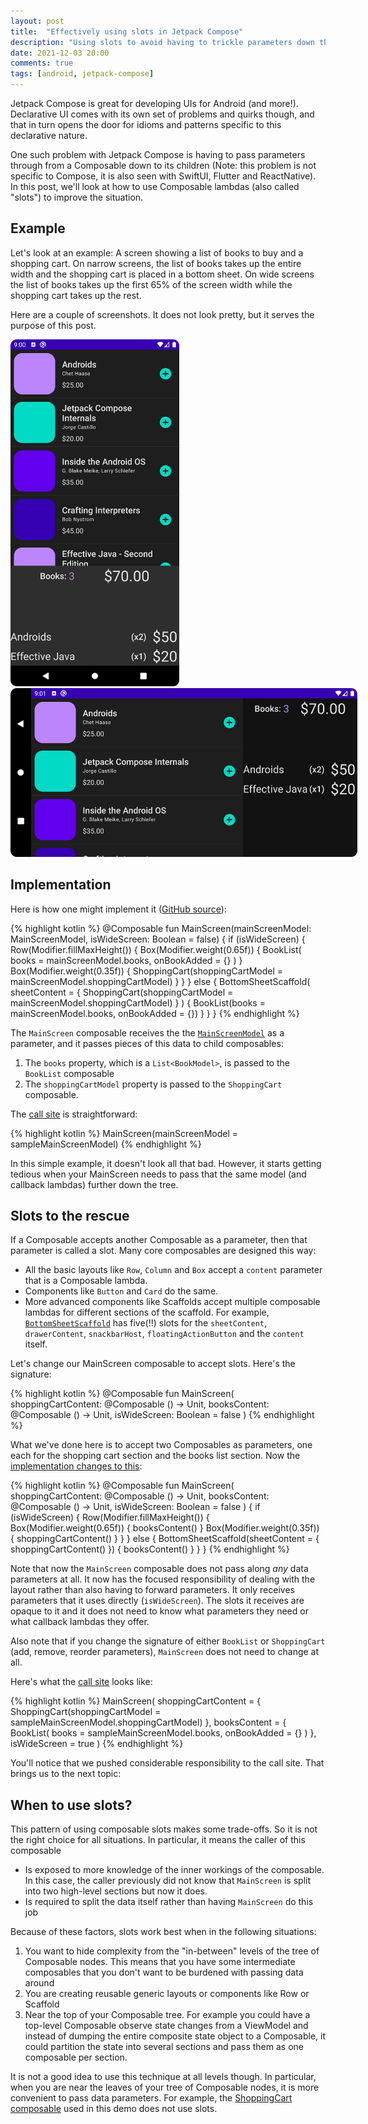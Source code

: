 ```yaml
---
layout: post
title:  "Effectively using slots in Jetpack Compose"
description: "Using slots to avoid having to trickle parameters down the tree of Composables"
date: 2021-12-03 20:00
comments: true
tags: [android, jetpack-compose]
---
```


Jetpack Compose is great for developing UIs for Android (and more!). Declarative UI comes with its own set of problems and quirks though, and that in turn opens the door for idioms and patterns specific to this declarative nature.

One such problem with Jetpack Compose is having to pass parameters through from a Composable down to its children (Note: this problem is not specific to Compose, it is also seen with SwiftUI, Flutter and ReactNative). In this post, we'll look at how to use Composable lambdas (also called "slots") to improve the situation.

## Example

Let's look at an example: A screen showing a list of books to buy and a shopping cart. On narrow screens, the list of books takes up the entire width and the shopping cart is placed in a bottom sheet. On wide screens the list of books takes up the first 65% of the screen width while the shopping cart takes up the rest.

Here are a couple of screenshots. It does not look pretty, but it serves the purpose of this post.

<img src="/blog/assets/img/SlotsDemoNarrow.png" alt="Slots demo narrow" style="max-height: 555px; max-width: 270px;"/>

<img src="/blog/assets/img/SlotsDemoWide.png" alt="Slots demo wide" style="max-height: 270px; max-width: 555px;"/>

## Implementation

Here is how one might implement it ([GitHub source](https://github.com/curioustechizen/compose-slots-sample/blob/e4dc309521354d690aed63085b867615b7edc519/app/src/main/java/in/kiranrao/slotsdemo/ui/components/MainScreen.kt#L14-L34)):

{% highlight kotlin %}
@Composable
fun MainScreen(mainScreenModel: MainScreenModel, isWideScreen: Boolean = false) {
    if (isWideScreen) {
        Row(Modifier.fillMaxHeight()) {
            Box(Modifier.weight(0.65f)) {
                BookList(
                    books = mainScreenModel.books,
                    onBookAdded = {}
                )
            }
            Box(Modifier.weight(0.35f)) {
                ShoppingCart(shoppingCartModel = mainScreenModel.shoppingCartModel)
            }
        }
    } else {
        BottomSheetScaffold(
            sheetContent = { ShoppingCart(shoppingCartModel = mainScreenModel.shoppingCartModel) }
        ) {
            BookList(books = mainScreenModel.books, onBookAdded = {})
        }
    }
}
{% endhighlight %}

The `MainScreen` composable receives the the [`MainScreenModel`](https://github.com/curioustechizen/compose-slots-sample/blob/e4dc309521354d690aed63085b867615b7edc519/app/src/main/java/in/kiranrao/slotsdemo/data/MainScreenModel.kt) as a parameter, and it passes pieces of this data to child composables:

1. The `books` property, which is a `List<BookModel>`, is passed to the `BookList` composable
1. The `shoppingCartModel` property is passed to the `ShoppingCart` composable.

The [call site](https://github.com/curioustechizen/compose-slots-sample/blob/e4dc309521354d690aed63085b867615b7edc519/app/src/main/java/in/kiranrao/slotsdemo/MainActivity.kt#L24) is straightforward:

{% highlight kotlin %}
MainScreen(mainScreenModel = sampleMainScreenModel)
{% endhighlight %}

In this simple example, it doesn't look all that bad. However, it starts getting tedious when your MainScreen needs to pass that the same model (and callback lambdas) further down the tree.

## Slots to the rescue

If a Composable accepts another Composable as a parameter, then that parameter is called a slot. Many core composables are designed this way: 

- All the basic layouts like `Row`, `Column` and `Box` accept a `content` parameter that is a Composable lambda. 
- Components like `Button` and `Card` do the same. 
- More advanced components like Scaffolds accept multiple composable lambdas for different sections of the scaffold. For example, [`BottomSheetScaffold`](https://cs.android.com/androidx/platform/tools/dokka-devsite-plugin/+/master:testData/compose/source/androidx/compose/material/BottomSheetScaffold.kt;l=259;drc=6fed3de7a56143de954d55e508a7449deb9af582) has five(!!) slots for the `sheetContent`, `drawerContent`, `snackbarHost`, `floatingActionButton` and the `content` itself.

Let's change our MainScreen composable to accept slots. Here's the signature:

{% highlight kotlin %}
@Composable
fun MainScreen(
    shoppingCartContent: @Composable () -> Unit,
    booksContent: @Composable () -> Unit,
    isWideScreen: Boolean = false
)
{% endhighlight %}

What we've done here is to accept two Composables as parameters, one each for the shopping cart section and the books list section. Now the [implementation changes to this](https://github.com/curioustechizen/compose-slots-sample/blob/e4dc309521354d690aed63085b867615b7edc519/app/src/main/java/in/kiranrao/slotsdemo/ui/components/MainScreen.kt#L37-L57):

{% highlight kotlin %}
@Composable
fun MainScreen(
    shoppingCartContent: @Composable () -> Unit,
    booksContent: @Composable () -> Unit,
    isWideScreen: Boolean = false
) {
    if (isWideScreen) {
        Row(Modifier.fillMaxHeight()) {
            Box(Modifier.weight(0.65f)) {
                booksContent()
            }
            Box(Modifier.weight(0.35f)) {
                shoppingCartContent()
            }
        }
    } else {
        BottomSheetScaffold(sheetContent = { shoppingCartContent() }) {
            booksContent()
        }
    }
}
{% endhighlight %}

Note that now the `MainScreen` composable does not pass along _any_ data parameters at all. It now has the focused responsibility of dealing with the layout rather than also having to forward parameters. It only receives parameters that it uses directly (`isWideScreen`). The slots it receives are opaque to it and it does not need to know what parameters they need or what callback lambdas they offer.

Also note that if you change the signature of either `BookList` or `ShoppingCart` (add, remove, reorder parameters), `MainScreen` does not need to change at all.

Here's what the [call site](https://github.com/curioustechizen/compose-slots-sample/blob/e4dc309521354d690aed63085b867615b7edc519/app/src/main/java/in/kiranrao/slotsdemo/SlotsActivity.kt#L27-L39) looks like:

{% highlight kotlin %}
MainScreen(
    shoppingCartContent = {
        ShoppingCart(shoppingCartModel = sampleMainScreenModel.shoppingCartModel)
    },
    booksContent = {
        BookList(
            books = sampleMainScreenModel.books,
            onBookAdded = {}
        )
    },
    isWideScreen = true
)
{% endhighlight %}

You'll notice that we pushed considerable responsibility to the call site. That brings us to the next topic:

## When to use slots?

This pattern of using composable slots makes some trade-offs. So it is not the right choice for all situations. In particular, it means the caller of this composable

- Is exposed to more knowledge of the inner workings of the composable. In this case, the caller previously did not know that `MainScreen` is split into two high-level sections but now it does.
- Is required to split the data itself rather than having `MainScreen` do this job

Because of these factors, slots work best when in the following situations:

1. You want to hide complexity from the "in-between" levels of the tree of Composable nodes. This means that you have some intermediate composables that you don't want to be burdened with passing data around
1. You are creating reusable generic layouts or components like Row or Scaffold
1. Near the top of your Composable tree. For example you could have a top-level Composable observe state changes from a ViewModel and instead of dumping the entire composite state object to a Composable, it could partition the state into several sections and pass them as one composable per section.

It is not a good idea to use this technique at all levels though. In particular, when you are near the leaves of your tree of Composable nodes, it is more convenient to pass data parameters. For example, the [ShoppingCart composable](https://github.com/curioustechizen/compose-slots-sample/blob/e4dc309521354d690aed63085b867615b7edc519/app/src/main/java/in/kiranrao/slotsdemo/ui/components/ShoppingCart.kt) used in this demo does not use slots.